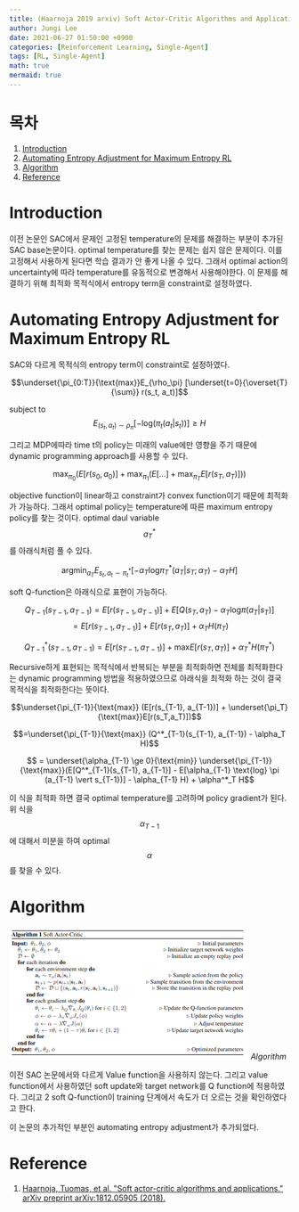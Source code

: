 ```yaml
---
title: (Haarnoja 2019 arxiv) Soft Actor-Critic Algorithms and Applications
author: Jungi Lee
date: 2021-06-27 01:50:00 +0900
categories: [Reinforcement Learning, Single-Agent]
tags: [RL, Single-Agent]
math: true
mermaid: true
---
```

# 목차 
1. [Introduction](#introduction)  
1. [Automating Entropy Adjustment for Maximum Entropy RL](#automating-entropy-adjustment-for-maximum-entropy-rl)  
1. [Algorithm](#algorithm)  
1. [Reference](#reference)  

# Introduction

이전 논문인 SAC에서 문제인 고정된 temperature의 문제를 해결하는 부분이 추가된 SAC base논문이다. optimal temperature를 찾는 문제는 쉽지 않은 문제이다. 이를 고정해서 사용하게 된다면 학습 결과가 안 좋게 나올 수 있다. 그래서 optimal action의 uncertainty에 따라 temperature를 유동적으로 변경해서 사용해야한다. 이 문제를 해결하기 위해 최적화 목적식에서 entropy term을 constraint로 설정하였다.

# Automating Entropy Adjustment for Maximum Entropy RL

SAC와 다르게 목적식의 entropy term이 constraint로 설정하였다.

$$\underset{\pi_{0:T}}{\text{max}}E_{\rho_\pi} [\underset{t=0}{\overset{T}{\sum}} r(s_t, a_t)]$$

subject to $$E_{(s_t,a_t) \sim \rho_\pi} [-\text{log}(\pi_t(a_t \vert s_t))] \ge H$$

그리고 MDP에따라 time t의 policy는 미래의 value에만 영향을 주기 때문에 dynamic programming approach를 사용할 수 있다. 

$$\text{max}_{\pi_0}(E[r(s_0, a_0)] + \text{max}_{\pi_1} (E[\dots] + \text{max}_{\pi_T}E[r(s_T,a_T)]))$$


objective function이 linear하고 constraint가 convex function이기 때문에 최적화가 가능하다. 그래서 optimal policy는 temperature에 따른 maximum entropy policy를 찾는 것이다. optimal daul variable $$a^*_T$$를 아래식처럼 풀 수 있다.

$$\text{argmin}_{a_T} E_{s_t, a_t \sim \pi^*_t} [-\alpha_T \text{log} \pi^*_T (a_T \vert s_T; \alpha_T) - \alpha_T H]$$

soft Q-function은 아래식으로 표현이 가능하다.

$$Q_{T-1}(s_{T-1}, a_{T-1}) = E[r(s_{T-1}, a_{T-1})] + E[Q(s_T, a_T) - \alpha_T \text{log} \pi (a_T \vert s_T)]$$
$$=E[r(s_{T-1}, a_{T-1})] + E[r(s_T, a_T)] + \alpha_T H(\pi_T)$$

$$Q^*_{T-1}(s_{T-1}, a_{T-1}) = E[r(s_{T-1}, a_{T-1})] + \text{max}E[r(s_T, a_T)] +\alpha^*_T H(\pi^*_T)$$

Recursive하게 표현되는 목적식에서 반복되는 부분을 최적화하면 전체를 최적화한다는 dynamic programming 방법을 적용하였으므로 아래식을 최적화 하는 것이 결국 목적식을 최적화한다는 뜻이다.

$$\underset{\pi_{T-1}}{\text{max}} (E[r(s_{T-1}, a_{T-1})] + \underset{\pi_T}{\text{max}}E[r(s_T,a_T)])$$

$$=\underset{\pi_{T-1}}{\text{max}} (Q^*_{T-1}(s_{T-1}, a_{T-1}) - \alpha_T H)$$

$$ = \underset{\alpha_{T-1} \ge 0}{\text{min}} \underset{\pi_{T-1}}{\text{max}}(E[Q^*_{T-1}(s_{T-1}, a_{T-1}] - E[\alpha_{T-1} \text{log} \pi (a_{T-1} \vert s_{T-1})] - \alpha_{T-1} H) + \alpha^*_T H$$

이 식을 최적화 하면 결국 optimal temperature를 고려하며 policy gradient가 된다. 위 식을 $$\alpha_{T-1}$$에 대해서 미분을 하여 optimal $$\alpha$$를 찾을 수 있다.
	
# Algorithm

![algorithm][algo]
_Algorithm_

이전 SAC 논문에서와 다르게 Value function을 사용하지 않는다. 그리고 value function에서 사용하였던 soft update와 target network를 Q function에 적용하였다. 그리고 2 soft Q-function이 training 단계에서 속도가 더 오르는 것을 확인하였다고 한다.

이 논문의 추가적인 부분인 automating entropy adjustment가 추가되었다.


# Reference
1. [Haarnoja, Tuomas, et al. "Soft actor-critic algorithms and applications." arXiv preprint arXiv:1812.05905 (2018).][paper]

[paper]: https://arxiv.org/pdf/1812.05905.pdf 

[algo]: /assets/img/Single-agent/ASAC/algo.png

